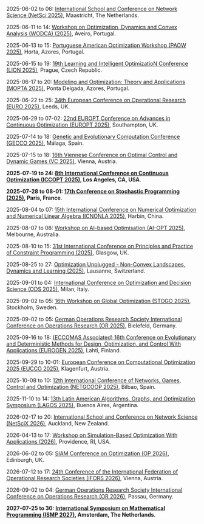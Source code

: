 2025-06-02 to 06: [International School and Conference on Network Science (NetSci 2025)](https://netsci2025.github.io "NetSci 2025 focuses on network science, covering graph algorithms, network dynamics, and optimization. Topics include community detection, epidemic modeling, and network robustness, with applications in social networks and biology, emphasizing computational approaches to complex networks."), Maastricht, The Netherlands.

2025-06-11 to 14: [Workshop on Optimization, Dynamics and Convex Analysis (WODCA) (2025)](https://sites.google.com/view/wodca2025 "WODCA focuses on optimization, dynamics, and convex analysis, covering convex optimization, dynamical systems, and numerical methods. Topics include gradient flows, optimal control, and applications in machine learning, emphasizing mathematical tools for optimization and dynamics."), Aveiro, Portugal.

2025-06-13 to 15: [Portuguese American Optimization Workshop (PAOW 2025)](https://coral.ise.lehigh.edu/paow/ "PAOW 2025 focuses on optimization, covering linear programming, stochastic optimization, and metaheuristics. Topics include network optimization, energy systems, and applications in logistics, emphasizing collaborative research and computational strategies for optimization problems."), Horta, Azores, Portugal.

2025-06-15 to 19: [19th Learning and Intelligent OptimizatioN Conference (LION 2025)](https://lion19.org "LION 2025 focuses on intelligent optimization, covering metaheuristics, machine learning-based optimization, and evolutionary algorithms. Topics include combinatorial optimization, constraint programming, and applications in logistics and scheduling, emphasizing hybrid approaches for solving complex optimization problems."), Prague, Czech Republic.

2025-06-17 to 20: [Modeling and Optimization: Theory and Applications (MOPTA 2025)](https://coral.ise.lehigh.edu/mopta2025/ "MOPTA 2025 explores modeling and optimization, covering linear programming, stochastic optimization, and machine learning. Topics include supply chain optimization, energy systems, and applications in operations research, emphasizing theoretical and applied optimization techniques."), Ponta Delgada, Azores, Portugal.

2025-06-22 to 25: [34th European Conference on Operational Research (EURO 2025)](https://euro2025leeds.uk "EURO 2025 explores operational research, covering optimization, decision theory, and data analytics. Topics include supply chain management, scheduling, and machine learning integration, with applications in logistics and healthcare, emphasizing practical and theoretical optimization strategies."), Leeds, UK.

2025-06-29 to 07-02: [22nd EUROPT Conference on Advances in Continuous Optimization (EUROPT 2025)](https://europt2025.org "EUROPT 2025 focuses on continuous optimization, covering convex optimization, nonlinear programming, and global optimization. Topics include algorithmic advancements, applications in machine learning and logistics, emphasizing theoretical and computational optimization strategies."), Southampton, UK.

2025-07-14 to 18: [Genetic and Evolutionary Computation Conference (GECCO 2025)](https://gecco-2025.sigevo.org/ "GECCO 2025 focuses on genetic and evolutionary computation, covering genetic algorithms, evolutionary optimization, and swarm intelligence. Topics include multi-objective optimization, applications in machine learning and robotics, emphasizing bio-inspired computational methods for complex problems."), Málaga, Spain.

2025-07-15 to 18: [16th Viennese Conference on Optimal Control and Dynamic Games (VC 2025)](https://vc2025.conf.tuwien.ac.at "VC 2025 focuses on optimal control and dynamic games, covering control theory, game-theoretic optimization, and differential games. Topics include applications in robotics, economics, and energy systems, emphasizing mathematical and computational methods for dynamic decision-making."), Vienna, Austria.

**2025-07-19 to 24: [8th International Conference on Continuous Optimization (ICCOPT 2025)](https://sites.google.com/view/iccopt2025 "ICCOPT 2025 focuses on continuous optimization, covering nonlinear programming, convex optimization, and algorithmic advancements. Topics include applications in machine learning, operations research, and control systems, emphasizing theoretical and computational optimization strategies for complex problems."), Los Angeles, CA, USA**.

**2025-07-28 to 08-01: [17th Conference on Stochastic Programming (2025)](https://icsp2025.org "This conference focuses on stochastic programming, covering two-stage models, chance constraints, and robust optimization. Topics include applications in energy, logistics, and finance, emphasizing computational methods for decision-making under uncertainty in stochastic environments."), Paris, France**.

2025-08-04 to 07: [15th International Conference on Numerical Optimization and Numerical Linear Algebra (ICNONLA 2025)](https://lsec.cc.ac.cn/~icnonla25 "ICNONLA 2025 focuses on numerical optimization and linear algebra, covering iterative solvers, eigenvalue computations, and optimization algorithms. Topics include applications in machine learning, control systems, and scientific computing, emphasizing computational methods for optimization and algebra."), Harbin, China.

2025-08-07 to 08: [Workshop on AI-based Optimisation (AI-OPT 2025)](https://optima.org.au/2025-workshop-on-ai-based-optimisation-ai-opt-2025/ "AI-OPT 2025 focuses on AI-based optimization, covering reinforcement learning, neural combinatorial optimization, and metaheuristics. Topics include applications in logistics, scheduling, and energy systems, emphasizing AI-driven computational methods for solving complex optimization problems."), Melbourne, Australia.

2025-08-10 to 15: [31st International Conference on Principles and Practice of Constraint Programming (2025)](https://cp2025.a4cp.org "This conference focuses on constraint programming, covering constraint satisfaction, optimization, and search algorithms. Topics include applications in scheduling, resource allocation, and AI planning, emphasizing computational methods for solving combinatorial and constrained optimization problems."), Glasgow, UK.

2025-08-25 to 27: [Optimization Unplugged - Non-Convex Landscapes, Dynamics and Learning (2025)](https://optimization-unplugged.github.io/ "This conference explores non-convex optimization, covering gradient-based methods, stochastic optimization, and learning dynamics. Topics include applications in machine learning, neural network training, and control systems, emphasizing computational approaches to navigating complex optimization landscapes."), Lausanne, Switzerland.

2025-09-01 to 04: [International Conference on Optimization and Decision Science (ODS 2025)](https://airoconference.it/ods2025 "ODS 2025 focuses on optimization and decision science, covering linear programming, heuristic methods, and game theory. Topics include applications in logistics, finance, and energy systems, emphasizing computational and mathematical approaches to optimal decision-making in complex systems."), Milan, Italy.

2025-09-02 to 05: [16th Workshop on Global Optimization (STOGO 2025)](https://sites.google.com/view/stogo25/ "STOGO 2025 explores global optimization, covering metaheuristics, convex optimization, and stochastic methods. Topics include applications in machine learning, logistics, and energy systems, emphasizing computational strategies for solving complex, non-convex optimization problems in various domains."), Stockholm, Sweden.

2025-09-02 to 05: [German Operations Research Society International Conference on Operations Research (OR 2025)](https://or2025.de/ "OR 2025 explores operations research, covering linear programming, combinatorial optimization, and decision theory. Topics include applications in logistics, healthcare, and energy planning, emphasizing computational and mathematical methods for optimizing complex systems and decision-making processes."), Bielefeld, Germany.

2025-09-16 to 18: [(ECCOMAS Associated) 16th Conference on Evolutionary and Deterministic Methods for Design, Optimization, and Control With Applications (EUROGEN 2025)](https://www.lut.fi/en/eurogen-2025 "EUROGEN 2025 focuses on evolutionary and deterministic optimization, covering genetic algorithms, gradient-based methods, and multi-objective optimization. Topics include applications in engineering design, control systems, and AI, emphasizing computational methods for optimal design and decision-making."), Lahti, Finland.

2025-09-29 to 10-01: [European Conference on Computational Optimization 2025 (EUCCO 2025)](https://conference3.aau.at/event/122 "EUCCO 2025 explores computational optimization, covering linear programming, metaheuristics, and multi-objective optimization. Topics include applications in logistics, energy systems, and machine learning, emphasizing advanced algorithms and computational methods for solving complex optimization problems in diverse domains."), Klagenfurt, Austria.

2025-10-08 to 10: [12th International Conference of Networks, Games, Control and Optimization (NETGCOOP 2025)](https://netgcoop2025.univ-avignon.fr "NETGCOOP 2025 explores networks and optimization, covering game theory, network control, and distributed algorithms. Topics include applications in telecommunications, energy grids, and social networks, emphasizing computational methods for optimizing and controlling complex networked systems."), Bilbao, Spain.

2025-11-10 to 14: [13th Latin American Algorithms, Graphs, and Optimization Symposium (LAGOS 2025)](https://lagos.mat.br/lagos2025 "LAGOS 2025 explores algorithms and optimization, covering graph theory, combinatorial optimization, and network algorithms. Topics include applications in logistics, telecommunications, and bioinformatics, emphasizing theoretical and computational methods for solving complex optimization and graph-based problems."), Buenos Aires, Argentina.

2026-02-17 to 20: [International School and Conference on Network Science (NetSciX 2026)](https://netscix2026.github.io "NetSciX 2026 explores network science, covering graph theory, network dynamics, and community detection. Topics include applications in social networks, biology, and infrastructure, emphasizing computational and optimization methods for analyzing and modeling complex network structures."), Auckland, New Zealand.

2026-04-13 to 17: [Workshop on Simulation-Based Optimization With Applications (2026)](https://icerm.brown.edu/program/semester_program_workshop/sp-s26-w3 "This workshop explores simulation-based optimization, covering stochastic optimization, Monte Carlo methods, and surrogate models. Topics include applications in engineering, logistics, and machine learning, emphasizing computational techniques for optimizing systems under uncertainty and complex simulations."), Providence, RI, USA.

2026-06-02 to 05: [SIAM Conference on Optimization (OP 2026)](https://www.siam.org/conferences-events/siam-conferences/op26/ "OP 2026 focuses on optimization, covering linear programming, nonlinear optimization, and stochastic methods. Topics include applications in machine learning, logistics, and energy systems, emphasizing computational algorithms and theoretical advances for solving complex optimization problems."), Edinburgh, UK.

2026-07-12 to 17: [24th Conference of the International Federation of Operational Research Societies (IFORS 2026)](https://www.ifors2026.at/home/ "IFORS 2026 focuses on operational research, covering optimization, decision analysis, and simulation. Topics include applications in logistics, healthcare, and energy systems, emphasizing computational and analytical methods for solving complex operational and management problems."), Vienna, Austria.

2026-09-02 to 04: [German Operations Research Society International Conference on Operations Research (OR 2026)](https://or2026.de/ "OR 2026 focuses on operations research, covering optimization, simulation, and decision theory. Topics include applications in supply chain management, healthcare, and energy systems, emphasizing computational and analytical methods for solving complex operational challenges."), Passau, Germany.

**2027-07-25 to 30: [International Symposium on Mathematical Programming (ISMP 2027)](https://vu.nl/en/events/2027/international-symposium-on-mathematical-programming-2027 "ISMP 2027 focuses on mathematical programming, covering linear and nonlinear optimization, integer programming, and stochastic optimization. Topics include applications in logistics, machine learning, and energy, emphasizing computational and theoretical methods for optimization challenges."), Amsterdam, The Netherlands**.

